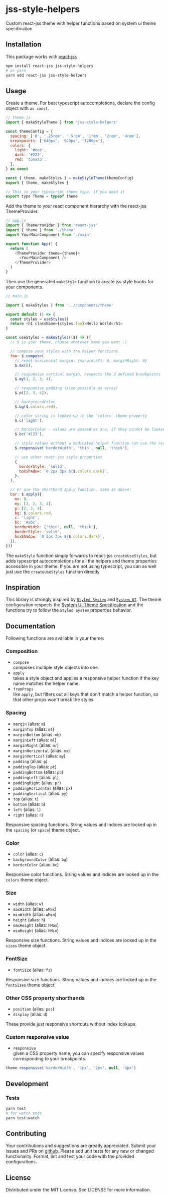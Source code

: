 # jss-style-helpers

Custom react-jss theme with helper functions based on system ui theme
specification

## Installation

This package works with [react-jss](https://www.npmjs.com/package/react-jss)

```bash
npm install react-jss jss-style-helpers
# or yarn
yarn add react-jss jss-style-helpers
```

## Usage

Create a theme. For best typescript autocompletions, declare the config object
with `as const`.

```javascript
// theme.js
import { makeStyleTheme } from 'jss-style-helpers'

const themeConfig = {
  spacing: ['0', '.25rem', '.5rem', '1rem', '2rem', '4rem'],
  breakpoints: ['640px', '920px', '1200px'],
  colors: {
    light: '#eee',
    dark: '#222',
    red: 'tomato',
  },
} as const

const { theme, makeStyles } = makeStyleTheme(themeConfig)
export { theme, makeStyles }

// This is your typescript theme type, if you need it
export type Theme = typeof theme
```

Add the theme to your react component hierarchy with the react-jss
ThemeProvider.

```javascript
// app.js
import { ThemeProvider } from 'react-jss'
import { theme } from './theme'
import YourMainComponent from './main'

export function App() {
  return (
    <ThemeProvider theme={theme}>
      <YourMainComponent />
    </ThemeProvider>
  )
}
```

Then use the generated `makeStyle` function to create jss style hooks for your
components.

```javascript
// main.js

import { makeStyles } from '../components/theme'

export default () => {
  const styles = useStyles()
  return <h1 className={styles.foo}>Hello World</h1>
}

const useStyles = makeStyles(($) => ({
  // $ is your theme, choose whatever name you want :)

  // compose your styles with the helper functions
  foo: $.compose(
    // reset horizontal margin: {marginLeft: 0, marginRight: 0}
    $.mx(0),

    // responsive vertical margin, respects the 3 defined breakpoints
    $.my(1, 2, 3, 4),

    // responsive padding (also possible as array)
    $.p([2, 3, 4]),

    // backgroundColor
    $.bg($.colors.red),

    // color string is looked up in the `colors` theme property
    $.c('light'),

    // borderColor - values are passed as are, if they cannot be looked up
    $.bc('#123'),

    // style values without a dedicated helper function can use the responsive helper
    $.responsive('borderWidth', 'thin', null, 'thick'),

    // use other react-jss style properties
    {
      borderStyle: 'solid',
      boxShadow: `0 2px 3px ${$.colors.dark}`,
    },
  ),

  // or use the shorthand apply function, same as above:
  bar: $.apply({
    mx: 0,
    my: [1, 2, 3, 4],
    p: [2, 3, 4],
    bg: $.colors.red,
    c: 'light',
    bc: '#abc',
    borderWidth: ['thin', null, 'thick'],
    borderStyle: 'solid',
    boxShadow: `0 2px 3px ${$.colors.dark}`,
  }),
}))
```

The `makeStyle` function simply forwards to react-jss `createUseStyles`, but
adds typescript autocompletions for all the helpers and theme properties
accessible in your theme. If you are not using typescript, you can as well just
use the `createUseStyles` function directly

## Inspiration

This library is strongly inspired by
[`Styled System`](https://styled-system.com/) and
[`System UI`](https://system-ui.com/). The theme configuration respects the
[System UI Theme Specification](https://system-ui.com/theme) and the functions
try to follow the `Styled System` properties behavior.

## Documentation

Following functions are available in your theme:

### Composition

- `compose`  
   composes multiple style objects into one.
- `apply`  
   takes a style object and applies a responsive helper function if the key name
  matches the helper name.
- `fromProps`  
   like `apply`, but filters out all keys that don't match a helper function, so
  that other props won't break the styles

### Spacing

- `margin` (alias: `m`)
- `marginTop` (alias: `mt`)
- `marginBottom` (alias: `mb`)
- `marginLeft` (alias: `ml`)
- `marginRight` (alias: `mr`)
- `marginHorizontal` (alias: `mx`)
- `marginVertical` (alias: `my`)
- `padding` (alias: `p`)
- `paddingTop` (alias: `pt`)
- `paddingBottom` (alias: `pb`)
- `paddingLeft` (alias: `pl`)
- `paddingRight` (alias: `pr`)
- `paddingHorizontal` (alias: `px`)
- `paddingVertical` (alias: `py`)
- `top` (alias: `t`)
- `bottom` (alias: `b`)
- `left` (alias: `l`)
- `right` (alias: `r`)

Responsive spacing functions. String values and indices are looked up in the
`spacing` (or `space`) theme object.

### Color

- `color` (alias: `c`)
- `backgroundColor` (alias: `bg`)
- `borderColor` (alias: `bc`)

Responsive color functions. String values and indices are looked up in the
`colors` theme object.

### Size

- `width` (alias: `w`)
- `maxWidth` (alias: `wMax`)
- `minWidth` (alias: `wMin`)
- `height` (alias: `h`)
- `maxHeight` (alias: `hMax`)
- `minHeight` (alias: `hMin`)

Responsive size functions. String values and indices are looked up in the
`sizes` theme object.

### FontSize

- `fontSize` (alias: `fs`)

Responsive size functions. String values and indices are looked up in the
`fontSizes` theme object.

### Other CSS property shorthands

- `position` (alias: `pos`)
- `display` (alias: `d`)

These provide just responsive shortcuts without index lookups.

### Custom responsive value

- `responsive`  
   given a CSS property name, you can specify responsive values corresponding to
  your breakpoints.

```javascript
theme.responsive('borderWidth', '1px', '2px', null, '4px')
```

## Development

### Tests

```bash
yarn test
# for watch mode
yarn test:watch
```

## Contributing

Your contributions and suggestions are greatly appreciated. Submit your issues
and PRs on [github](https://github.com/trival/jss-style-helpers). Please add
unit tests for any new or changed functionality. Format, lint and test your code
with the provided configurations.

## License

Distributed under the MIT License. See LICENSE for more information.

